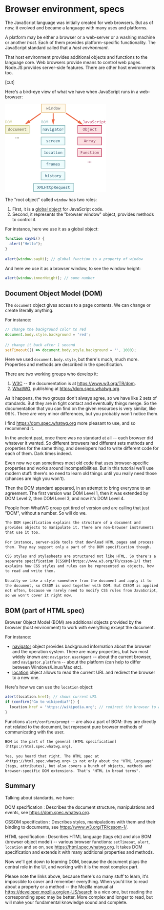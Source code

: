 # Browser environment, specs

The JavaScript language was initially created for web browsers. But as of now, it evolved and became a language with many uses and platforms.

A platform may be either a browser or a web-server or a washing machine or another *host*. Each of them provides platform-specific functionality. The JavaScript standard called that a *host environment*.

That host environment provides additional objects and functions to the language core. Web browsers provide means to control web pages. Node.JS provides server-side features. There are other host environments too.

[cut]

Here's a bird-eye view of what we have when JavaScript runs in a web-browser:

![](windowObjects.png)

The "root object" called `window` has two roles:

1. First, it is a [global object](info:global-object) for JavaScript code.
2. Second, it represents the "browser window" object, provides methods to control it.

For instance, here we use it as a global object:

```js run
function sayHi() {
  alert("Hello");
}

alert(window.sayHi); // global function is a property of window
```

And here we use it as a browser window, to see the window height:

```js run
alert(window.innerHeight); // some number
```

## Document Object Model (DOM)

The `document` object gives access to a page contents. We can change or create literally anything.

For instance:
```js run
// change the background color to red
document.body.style.background = 'red';

// change it back after 1 second
setTimeout(() => document.body.style.background = '', 1000);
```

Here we used `document.body.style`, but there's much, much more. Properties and methods are described in the specification.

There are two working groups who develop it:

1. [W3C](https://en.wikipedia.org/wiki/World_Wide_Web_Consortium) -- the documentation is at <https://www.w3.org/TR/dom>.
2. [WhatWG](https://en.wikipedia.org/wiki/WHATWG), publishing at <https://dom.spec.whatwg.org>.

As it happens, the two groups don't always agree, so we have like 2 sets of standards. But they are in tight contact and eventually things merge. So the documentation that you can find on the given resources is very similar, like 99%. There are very minor differences, but you probably won't notice them.

I find <https://dom.spec.whatwg.org> more pleasant to use, and so recommend it.

In the ancient past, once there was no standard at all -- each browser did whatever it wanted. So different browsers had different sets methods and properties for the same thing, and developers had to write different code for each of them. Dark times indeed.

Even now we can sometimes meet old code that uses browser-specific properties and works around incompatibilities. But in this tutorial we'll use modern stuff: there's no need to learn old things until you really need those (chances are high you won't).

Then the DOM standard appeared, in an attempt to bring everyone to an agreement. The first version was DOM Level 1, then it was extended by DOM Level 2, then DOM Level 3, and now it's DOM Level 4.

People from WhatWG group got tired of version and are calling that just "DOM", without a number. So will do we.

```smart header="DOM is not only for browsers"
The DOM specification explains the structure of a document and provides objects to manipulate it. There are non-browser instruments that use it too.

For instance, server-side tools that download HTML pages and process them. They may support only a part of the DOM specification though.
```

```smart header="CSSOM for styling"
CSS styles and stylesheets are structured not like HTML. So there's a separate specification [CSSOM](https://www.w3.org/TR/cssom-1/) that explains how CSS styles and rules can be represented as objects, how to read and write them.

Usually we take a style somewhere from the document and apply it to the document, so CSSOM is used together with DOM. But CSSOM is applied not often, because we rarely need to modify CSS rules from JavaScript, so we won't cover it right now.
```

## BOM (part of HTML spec)

Browser Object Model (BOM) are additional objects provided by the browser (host environment) to work with everything except the document.

For instance:

- [navigator](mdn:api/Window/navigator) object provides background information about the browser and the operation system. There are many properties, but two most widely known are: `navigator.userAgent` -- about the current browser, and `navigator.platform` -- about the platform (can help to differ between Windows/Linux/Mac etc).
- [location](mdn:api/Window/location) object allows to read the current URL and redirect the browser to a new one.

Here's how we can use the `location` object:

```js run
alert(location.href); // shows current URL
if (confirm("Go to wikipedia?")) {
  location.href = 'https://wikipedia.org'; // redirect the browser to another URL
}
```

Functions `alert/confirm/prompt` -- are also a part of BOM: they are directly not related to the document, but represent pure browser methods of communicating with the user.


```smart header="HTML specification"
BOM is the part of the general [HTML specification](https://html.spec.whatwg.org).

Yes, you heard that right. The HTML spec at <https://html.spec.whatwg.org> is not only about the "HTML language" (tags, attributes), but also covers a bunch of objects, methods and browser-specific DOM extensions. That's "HTML in broad terms".
```

## Summary

Talking about standards, we have:

DOM specification
: Describes the document structure, manipulations and events, see <https://dom.spec.whatwg.org>.

CSSOM specification
: Describes styles, manipulations with them and their binding to documents, see <https://www.w3.org/TR/cssom-1/>.

HTML specification
: Describes HTML language (tags etc) and also BOM (browser object model) -- various browser functions: `setTimeout`, `alert`, `location` and so on, see <https://html.spec.whatwg.org>. It takes DOM specification and extends it with many additional properties and methods.

Now we'll get down to learning DOM, because the document plays the central role in the UI, and working with it is the most complex part.

Please note the links above, because there's so many stuff to learn, it's impossible to cover and remember everything. When you'd like to read about a property or a method -- the Mozilla manual at <https://developer.mozilla.org/en-US/search> is a nice one, but reading the corresponding spec may be better. More complex and longer to read, but will make your fundamental knowledge sound and complete.
